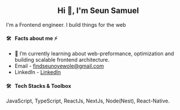 <h2 align="center">Hi 👋, I'm Seun Samuel</h2>
<!-- <p align="center"> <img src="https://komarev.com/ghpvc/?username=oluwaseun-oyewole&label=Profile%20views&color=0e75b6&style=flat" alt="oluwaseun-oyewole" /> </p> -->
<p>I'm a Frontend engineer. I build things for the web </p>

#### 🛠 &nbsp; Facts about me  ⚡

- 🌱 I’m currently learning about web-preformance, optimization and building scalable frontend architecture.
- Email - findseunoyewole@gmail.com
- LinkedIn - [LinkedIn](https://www.linkedin.com/in/samuel-oyewole-dev/)
  

#### 🛠 &nbsp; Tech Stacks & Toolbox
JavaScript, TypeScript, ReactJs, NextJs, Node(Nest), React-Native. 
